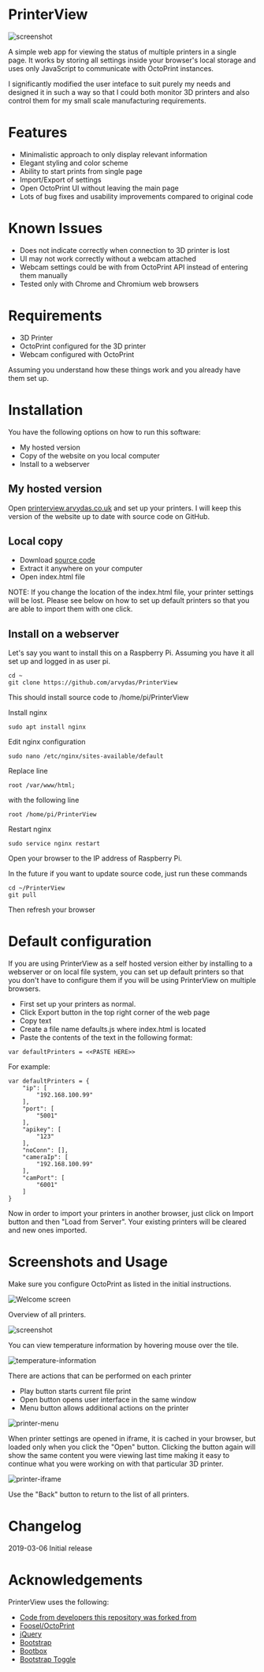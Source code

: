 # PrinterView

![screenshot](https://raw.githubusercontent.com/arvydas/PrinterView/master/images/screenshots/screenshot.png)

A simple web app for viewing the status of multiple printers in a single page. 
It works by storing all settings inside your browser's local storage and uses only JavaScript to communicate with OctoPrint instances.

I significantly modified the user inteface to suit purely my needs and designed it in such a way so that I could both monitor 3D printers 
and also control them for my small scale manufacturing requirements.

# Features

- Minimalistic approach to only display relevant information
- Elegant styling and color scheme
- Ability to start prints from single page
- Import/Export of settings
- Open OctoPrint UI without leaving the main page
- Lots of bug fixes and usability improvements compared to original code

# Known Issues

- Does not indicate correctly when connection to 3D printer is lost
- UI may not work correctly without a webcam attached
- Webcam settings could be with from OctoPrint API instead of entering them manually
- Tested only with Chrome and Chromium web browsers

# Requirements

- 3D Printer
- OctoPrint configured for the 3D printer
- Webcam configured with OctoPrint

Assuming you understand how these things work and you already have them set up.

# Installation

You have the following options on how to run this software:

- My hosted version
- Copy of the website on you local computer
- Install to a webserver

## My hosted version

Open <a href="http://printerview.arvydas.co.uk" target="_blank">printerview.arvydas.co.uk</a> and set up your printers. I will keep this version of the website up to date with source code on GitHub.

## Local copy

- Download [source code](https://github.com/arvydas/PrinterView/archive/master.zip)
- Extract it anywhere on your computer
- Open index.html file

NOTE: If you change the location of the index.html file, your printer settings will be lost. Please see below on how to set up default printers so that you are able to import them with one click.

## Install on a webserver

Let's say you want to install this on a Raspberry Pi. Assuming you have it all set up and logged in as user pi.

```
cd ~
git clone https://github.com/arvydas/PrinterView
```

This should install source code to /home/pi/PrinterView

Install nginx

```
sudo apt install nginx
```

Edit nginx configuration

```
sudo nano /etc/nginx/sites-available/default
```

Replace line 

```
root /var/www/html;
```

with the following line

```
root /home/pi/PrinterView
```

Restart nginx

```
sudo service nginx restart
```

Open your browser to the IP address of Raspberry Pi.

In the future if you want to update source code, just run these commands

```
cd ~/PrinterView
git pull
```

Then refresh your browser

# Default configuration

If you are using PrinterView as a self hosted version either by installing to a webserver or on local file system, you can set up default printers so that you don't have to configure them if you will be using PrinterView on multiple browsers.

- First set up your printers as normal.
- Click Export button in the top right corner of the web page
- Copy text
- Create a file name defaults.js where index.html is located
- Paste the contents of the text in the following format:

```
var defaultPrinters = <<PASTE HERE>>
```

For example:

```
var defaultPrinters = {
    "ip": [
        "192.168.100.99"
    ],
    "port": [
        "5001"
    ],
    "apikey": [
        "123"
    ],
    "noConn": [],
    "cameraIp": [
        "192.168.100.99"
    ],
    "camPort": [
        "6001"
    ]
}
```

Now in order to import your printers in another browser, just click on Import button and then "Load from Server". Your existing printers will be cleared and new ones imported.

# Screenshots and Usage

Make sure you configure OctoPrint as listed in the initial instructions.

![Welcome screen](https://raw.githubusercontent.com/arvydas/PrinterView/master/images/screenshots/screenshot-welcome.png)

Overview of all printers.

![screenshot](https://raw.githubusercontent.com/arvydas/PrinterView/master/images/screenshots/screenshot.png)

You can view temperature information by hovering mouse over the tile.

![temperature-information](https://raw.githubusercontent.com/arvydas/PrinterView/master/images/screenshots/temperature-information.png)

There are actions that can be performed on each printer

- Play button starts current file print
- Open button opens user interface in the same window
- Menu button allows additional actions on the printer

![printer-menu](https://raw.githubusercontent.com/arvydas/PrinterView/master/images/screenshots/printer-menu.png)

When printer settings are opened in iframe, it is cached in your browser, but loaded only when you click the "Open" button. Clicking the button again will show the same content you were viewing last time making it easy to continue what you were working on with that particular 3D printer.

![printer-iframe](https://raw.githubusercontent.com/arvydas/PrinterView/master/images/screenshots/printer-iframe.png)

Use the "Back" button to return to the list of all printers.

# Changelog

2019-03-06 Initial release

# Acknowledgements
PrinterView uses the following:
* [Code from developers this repository was forked from](https://github.com/arvydas/PrinterView/network/members)
* [Foosel/OctoPrint](https://github.com/foosel/OctoPrint)
* [jQuery](https://jquery.com/)
* [Bootstrap](http://getbootstrap.com/)
* [Bootbox](http://bootboxjs.com/)
* [Bootstrap Toggle](http://www.bootstraptoggle.com/)
